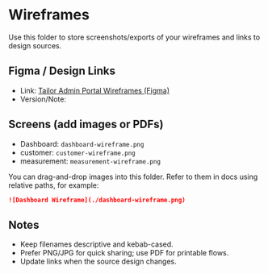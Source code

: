 # Wireframes

Use this folder to store screenshots/exports of your wireframes and links to design sources.

## Figma / Design Links

- Link: [Tailor Admin Portal Wireframes (Figma)](https://www.figma.com/proto/yzCShiLbWqwBQFzsHFAtrc/Tailor-Admin-Portal?node-id=4-336&t=dWOzkVqXr8ys5Jkx-0&scaling=min-zoom&content-scaling=fixed&page-id=0%3A1&starting-point-node-id=4%3A336)
- Version/Note: <optional>

## Screens (add images or PDFs)

- Dashboard: `dashboard-wireframe.png`
- customer: `customer-wireframe.png`
- measurement: `measurement-wireframe.png`

You can drag-and-drop images into this folder. Refer to them in docs using relative paths, for example:

```markdown
![Dashboard Wireframe](./dashboard-wireframe.png)
```

## Notes

- Keep filenames descriptive and kebab-cased.
- Prefer PNG/JPG for quick sharing; use PDF for printable flows.
- Update links when the source design changes.
